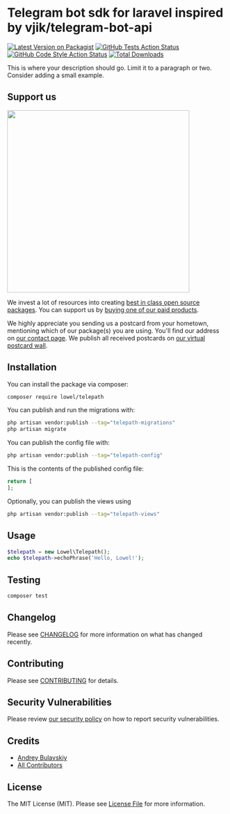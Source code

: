 # Telegram bot sdk for laravel inspired by vjik/telegram-bot-api

[![Latest Version on Packagist](https://img.shields.io/packagist/v/l0w3l/telepath.svg?style=flat-square)](https://packagist.org/packages/l0w3l/telepath)
[![GitHub Tests Action Status](https://img.shields.io/github/actions/workflow/status/l0w3l/telepath/run-tests.yml?branch=main&label=tests&style=flat-square)](https://github.com/l0w3l/telepath/actions?query=workflow%3Arun-tests+branch%3Amain)
[![GitHub Code Style Action Status](https://img.shields.io/github/actions/workflow/status/l0w3l/telepath/fix-php-code-style-issues.yml?branch=main&label=code%20style&style=flat-square)](https://github.com/l0w3l/telepath/actions?query=workflow%3A"Fix+PHP+code+style+issues"+branch%3Amain)
[![Total Downloads](https://img.shields.io/packagist/dt/l0w3l/telepath.svg?style=flat-square)](https://packagist.org/packages/l0w3l/telepath)

This is where your description should go. Limit it to a paragraph or two. Consider adding a small example.

## Support us

[<img src="https://github-ads.s3.eu-central-1.amazonaws.com/telepath.jpg?t=1" width="419px" />](https://spatie.be/github-ad-click/telepath)

We invest a lot of resources into creating [best in class open source packages](https://spatie.be/open-source). You can support us by [buying one of our paid products](https://spatie.be/open-source/support-us).

We highly appreciate you sending us a postcard from your hometown, mentioning which of our package(s) you are using. You'll find our address on [our contact page](https://spatie.be/about-us). We publish all received postcards on [our virtual postcard wall](https://spatie.be/open-source/postcards).

## Installation

You can install the package via composer:

```bash
composer require lowel/telepath
```

You can publish and run the migrations with:

```bash
php artisan vendor:publish --tag="telepath-migrations"
php artisan migrate
```

You can publish the config file with:

```bash
php artisan vendor:publish --tag="telepath-config"
```

This is the contents of the published config file:

```php
return [
];
```

Optionally, you can publish the views using

```bash
php artisan vendor:publish --tag="telepath-views"
```

## Usage

```php
$telepath = new Lowel\Telepath();
echo $telepath->echoPhrase('Hello, Lowel!');
```

## Testing

```bash
composer test
```

## Changelog

Please see [CHANGELOG](CHANGELOG.md) for more information on what has changed recently.

## Contributing

Please see [CONTRIBUTING](CONTRIBUTING.md) for details.

## Security Vulnerabilities

Please review [our security policy](../../security/policy) on how to report security vulnerabilities.

## Credits

- [Andrey Bulavskiy](https://github.com/l0w3l)
- [All Contributors](../../contributors)

## License

The MIT License (MIT). Please see [License File](LICENSE.md) for more information.
